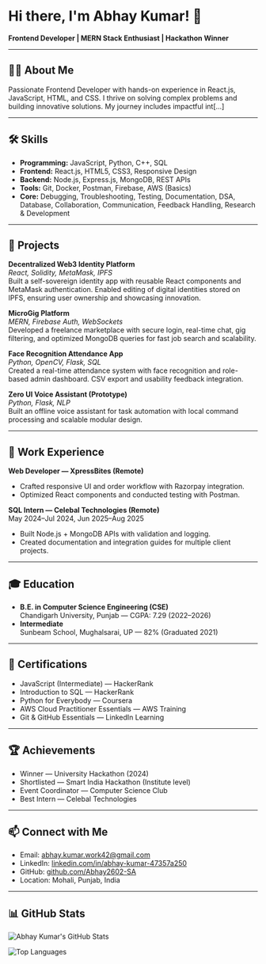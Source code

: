 # Hi there, I'm Abhay Kumar! 👋

**Frontend Developer | MERN Stack Enthusiast | Hackathon Winner**

---

## 👨‍💻 About Me

Passionate Frontend Developer with hands-on experience in React.js, JavaScript, HTML, and CSS. I thrive on solving complex problems and building innovative solutions. My journey includes impactful int[...]

---

## 🛠️ Skills

- **Programming:** JavaScript, Python, C++, SQL
- **Frontend:** React.js, HTML5, CSS3, Responsive Design
- **Backend:** Node.js, Express.js, MongoDB, REST APIs
- **Tools:** Git, Docker, Postman, Firebase, AWS (Basics)
- **Core:** Debugging, Troubleshooting, Testing, Documentation, DSA, Database, Collaboration, Communication, Feedback Handling, Research & Development

---

## 🚀 Projects

**Decentralized Web3 Identity Platform**  
*React, Solidity, MetaMask, IPFS*  
Built a self-sovereign identity app with reusable React components and MetaMask authentication. Enabled editing of digital identities stored on IPFS, ensuring user ownership and showcasing innovation.

**MicroGig Platform**  
*MERN, Firebase Auth, WebSockets*  
Developed a freelance marketplace with secure login, real-time chat, gig filtering, and optimized MongoDB queries for fast job search and scalability.

**Face Recognition Attendance App**  
*Python, OpenCV, Flask, SQL*  
Created a real-time attendance system with face recognition and role-based admin dashboard. CSV export and usability feedback integration.

**Zero UI Voice Assistant (Prototype)**  
*Python, Flask, NLP*  
Built an offline voice assistant for task automation with local command processing and scalable modular design.

---

## 💼 Work Experience

**Web Developer — XpressBites (Remote)**  
- Crafted responsive UI and order workflow with Razorpay integration.
- Optimized React components and conducted testing with Postman.

**SQL Intern — Celebal Technologies (Remote)**  
May 2024–Jul 2024, Jun 2025–Aug 2025  
- Built Node.js + MongoDB APIs with validation and logging.
- Created documentation and integration guides for multiple client projects.

---

## 🎓 Education

- **B.E. in Computer Science Engineering (CSE)**  
  Chandigarh University, Punjab — CGPA: 7.29 (2022–2026)
- **Intermediate**  
  Sunbeam School, Mughalsarai, UP — 82% (Graduated 2021)

---

## 📜 Certifications

- JavaScript (Intermediate) — HackerRank
- Introduction to SQL — HackerRank
- Python for Everybody — Coursera
- AWS Cloud Practitioner Essentials — AWS Training
- Git & GitHub Essentials — LinkedIn Learning

---

## 🏆 Achievements

- Winner — University Hackathon (2024)
- Shortlisted — Smart India Hackathon (Institute level)
- Event Coordinator — Computer Science Club
- Best Intern — Celebal Technologies

---

## 📫 Connect with Me

- Email: abhay.kumar.work42@gmail.com
- LinkedIn: [linkedin.com/in/abhay-kumar-47357a250](https://linkedin.com/in/abhay-kumar-47357a250)
- GitHub: [github.com/Abhay2602-SA](https://github.com/Abhay2602-SA)
- Location: Mohali, Punjab, India

---

## 📊 GitHub Stats

![Abhay Kumar's GitHub Stats](https://github-readme-stats.vercel.app/api?username=Abhay2602-SA&show_icons=true&theme=radical)

![Top Languages](https://github-readme-stats.vercel.app/api/top-langs/?username=Abhay2602-SA&layout=compact&theme=radical)


<!--
Let’s collaborate and build something amazing! 🚀
-->
